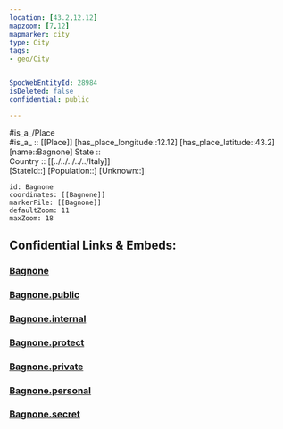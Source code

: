 ```yaml
---
location: [43.2,12.12] 
mapzoom: [7,12] 
mapmarker: city 
type: City
tags:
- geo/City


SpocWebEntityId: 28984
isDeleted: false
confidential: public

---
```

#is_a_/Place  
#is_a_ :: [[Place]] 
[has_place_longitude::12.12] 
[has_place_latitude::43.2] 
[name::Bagnone] 
State ::  
Country :: [[../../../../../Italy]]  
[StateId::] 
[Population::] 
[Unknown::] 


```leaflet
id: Bagnone
coordinates: [[Bagnone]] 
markerFile: [[Bagnone]] 
defaultZoom: 11 
maxZoom: 18
```


## Confidential Links & Embeds: 

### [Bagnone](/_Standards/Earth/Continent/Europe/Europe~South/Italy/regions~Italy/Umbria/Perugia.Province/City/Bagnone.md) 

### [Bagnone.public](/_public/Earth/Continent/Europe/Europe~South/Italy/regions~Italy/Umbria/Perugia.Province/City/Bagnone.public.md) 

### [Bagnone.internal](/_internal/Earth/Continent/Europe/Europe~South/Italy/regions~Italy/Umbria/Perugia.Province/City/Bagnone.internal.md) 

### [Bagnone.protect](/_protect/Earth/Continent/Europe/Europe~South/Italy/regions~Italy/Umbria/Perugia.Province/City/Bagnone.protect.md) 

### [Bagnone.private](/_private/Earth/Continent/Europe/Europe~South/Italy/regions~Italy/Umbria/Perugia.Province/City/Bagnone.private.md) 

### [Bagnone.personal](/_personal/Earth/Continent/Europe/Europe~South/Italy/regions~Italy/Umbria/Perugia.Province/City/Bagnone.personal.md) 

### [Bagnone.secret](/_secret/Earth/Continent/Europe/Europe~South/Italy/regions~Italy/Umbria/Perugia.Province/City/Bagnone.secret.md)


